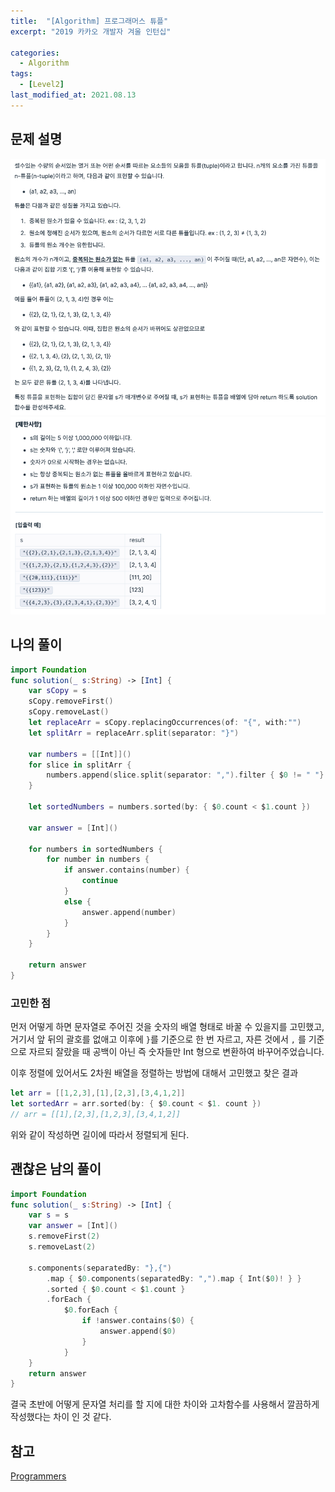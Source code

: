 ```yaml
---
title:  "[Algorithm] 프로그래머스 튜플"
excerpt: "2019 카카오 개발자 겨울 인턴십"

categories:
  - Algorithm
tags:
  - [Level2]
last_modified_at: 2021.08.13
---
```


## 문제 설명

![20](/assets/images/Programmers/20.png)![21](/assets/images/Programmers/21.png)

## 나의 풀이
```swift
import Foundation
func solution(_ s:String) -> [Int] {
    var sCopy = s
    sCopy.removeFirst()
    sCopy.removeLast()
    let replaceArr = sCopy.replacingOccurrences(of: "{", with:"")
    let splitArr = replaceArr.split(separator: "}")
    
    var numbers = [[Int]]()
    for slice in splitArr {
        numbers.append(slice.split(separator: ",").filter { $0 != " "}.map { Int($0)! })
    }
    
    let sortedNumbers = numbers.sorted(by: { $0.count < $1.count })
    
    var answer = [Int]()
    
    for numbers in sortedNumbers {
        for number in numbers {
            if answer.contains(number) {
                continue
            }
            else {
                answer.append(number)
            }
        }
    }

    return answer
}
```

### 고민한 점
먼저 어떻게 하면 문자열로 주어진 것을 숫자의 배열 형태로 바꿀 수 있을지를 고민했고, 거기서 앞 뒤의 괄호를 없애고 이후에 `}`를 기준으로 한 번 자르고, 자른 것에서 `,` 를 기준으로 자르되 잘랐을 때 공백이 아닌 즉 숫자들만 Int 형으로 변환하여 바꾸어주었습니다.

이후 정렬에 있어서도 2차원 배열을 정렬하는 방법에 대해서 고민했고 찾은 결과 
```swift
let arr = [[1,2,3],[1],[2,3],[3,4,1,2]]
let sortedArr = arr.sorted(by: { $0.count < $1. count })
// arr = [[1],[2,3],[1,2,3],[3,4,1,2]]
```
위와 같이 작성하면 길이에 따라서 정렬되게 된다. 

## 괜찮은 남의 풀이
```swift
import Foundation
func solution(_ s:String) -> [Int] {
    var s = s
    var answer = [Int]()
    s.removeFirst(2)
    s.removeLast(2)

    s.components(separatedBy: "},{")
        .map { $0.components(separatedBy: ",").map { Int($0)! } }
        .sorted { $0.count < $1.count }
        .forEach {
            $0.forEach {
                if !answer.contains($0) {
                    answer.append($0)
                }
            }
    }
    return answer
}
```
결국 초반에 어떻게 문자열 처리를 할 지에 대한 차이와 고차함수를 사용해서 깔끔하게 작성했다는 차이 인 것 같다. 


## 참고
[Programmers](https://programmers.co.kr/learn/challenges) <br>
